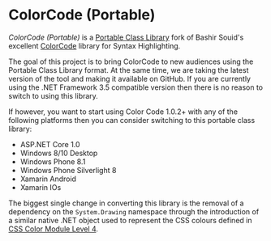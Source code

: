 # ColorCode (Portable)

*ColorCode (Portable)* is a [Portable Class Library][msdn-pcl] fork of Bashir
Souid's excellent [ColorCode][codeplex-colorcode] library for Syntax
Highlighting.

The goal of this project is to bring ColorCode to new audiences using the
Portable Class Library format.  At the same time, we are taking the latest
version of the tool and making it available on GitHub.  If you are currently
using the .NET Framework 3.5 compatible version then there is no reason to
switch to using this library.

If however, you want to start using Color Code 1.0.2+ with any of the
following platforms then you can consider switching to this portable class
library:

-   ASP.NET Core 1.0
-   Windows 8/10 Desktop
-   Windows Phone 8.1
-   Windows Phone Silverlight 8
-   Xamarin Android
-   Xamarin IOs

The biggest single change in converting this library is the removal of a
dependency on the `System.Drawing` namespace through the introduction of a
similar native .NET object used to represent the CSS colours defined in [CSS
Color Module Level 4][w3c-css4color].
 
  [msdn-pcl]: https://msdn.microsoft.com/en-us/library/gg597391(v=vs.110).aspx
  [codeplex-colorcode]: https://colorcode.codeplex.com/
  [w3c-css4color]: https://drafts.csswg.org/css-color-4/
